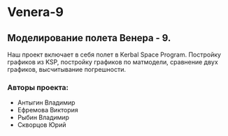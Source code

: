 # Venera-9
## Моделирование полета Венера - 9. 
Наш проект включает в себя полет в Kerbal Space Program. Постройку графиков из KSP, постройку графиков 
по матмодели, сравнение двух графиков, высчитывание погрешности. 

### Авторы проекта:
* Антыгин Владимир
* Ефремова Виктория
* Рыбин Владимир
* Скворцов Юрий
